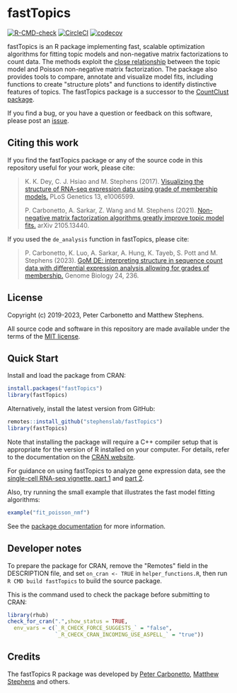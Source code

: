 # fastTopics

[![R-CMD-check](https://github.com/stephenslab/fastTopics/workflows/R-CMD-check/badge.svg)](https://github.com/stephenslab/fastTopics/actions)
[![CircleCI](https://dl.circleci.com/status-badge/img/gh/stephenslab/fastTopics/tree/master.svg?style=svg)](https://dl.circleci.com/status-badge/redirect/gh/stephenslab/fastTopics/tree/master)
[![codecov](https://codecov.io/gh/stephenslab/fastTopics/branch/master/graph/badge.svg)](https://app.codecov.io/gh/stephenslab/fastTopics)

fastTopics is an R package implementing fast, scalable optimization
algorithms for fitting topic models and non-negative matrix 
factorizations to count data. The methods exploit the
[close relationship][vignette-close-relationship] between the topic
model and Poisson non-negative matrix factorization. The package also
provides tools to compare, annotate and visualize model fits,
including functions to create "structure plots" and functions to
identify distinctive features of topics. The fastTopics package is a
successor to the [CountClust package][countclust].

If you find a bug, or you have a question or feedback on this software,
please post an [issue][issues].

## Citing this work

If you find the fastTopics package or any of the source code in this
repository useful for your work, please cite:

> K. K. Dey, C. J. Hsiao and M. Stephens (2017). [Visualizing the
> structure of RNA-seq expression data using grade of membership 
> models.][countclust-paper] PLoS Genetics 13, e1006599.
>
> P. Carbonetto, A. Sarkar, Z. Wang and M. Stephens (2021).
> [Non-negative matrix factorization algorithms greatly improve topic
> model fits.][fasttopics-paper] arXiv 2105.13440.

If you used the `de_analysis` function in fastTopics, please cite:

> P. Carbonetto, K. Luo, A. Sarkar, A. Hung, K. Tayeb, S. Pott and
> M. Stephens (2023). [GoM DE: interpreting structure in sequence
> count data with differential expression analysis allowing for
> grades of membership.][singlecell-topics-paper]
> Genome Biology 24, 236.

## License

Copyright (c) 2019-2023, Peter Carbonetto and Matthew Stephens.

All source code and software in this repository are made available
under the terms of the [MIT license][mit-license].

## Quick Start

Install and load the package from CRAN:

```R
install.packages("fastTopics")
library(fastTopics)
```

Alternatively, install the latest version from GitHub:

```R
remotes::install_github("stephenslab/fastTopics")
library(fastTopics)
```

Note that installing the package will require a C++ compiler setup
that is appropriate for the version of R installed on your
computer. For details, refer to the documentation on the
[CRAN website][cran].

For guidance on using fastTopics to analyze gene expression data, see
the [single-cell RNA-seq vignette, part 1][vignette-scrnaseq-1] and
[part 2][vignette-scrnaseq-2].

Also, try running the small example that illustrates the fast model
fitting algorithms:

```R
example("fit_poisson_nmf")
```

See the [package documentation][pkgdown] for more information.

## Developer notes

To prepare the package for CRAN, remove the "Remotes" field in the
DESCRIPTION file, and set `on_cran <- TRUE` in `helper_functions.R`,
then run `R CMD build fastTopics` to build the source package.

This is the command used to check the package before submitting to
CRAN:

```r
library(rhub)
check_for_cran(".",show_status = TRUE,
  env_vars = c(`_R_CHECK_FORCE_SUGGESTS_` = "false",
               `_R_CHECK_CRAN_INCOMING_USE_ASPELL_` = "true"))
```

## Credits

The fastTopics R package was developed by [Peter Carbonetto][peter],
[Matthew Stephens][matthew] and others.

[fasttopics]:  https://github.com/stephenslab/fastTopics
[mit-license]: https://opensource.org/licenses/mit-license.html
[issues]: https://github.com/stephenslab/fastTopics/issues
[peter]: https://pcarbo.github.io
[kevin]: https://github.com/kevinlkx
[matthew]: http://stephenslab.uchicago.edu
[uchicago]: https://www.uchicago.edu
[cran]: https://cran.r-project.org
[countclust]: https://github.com/kkdey/CountClust
[countclust-paper]: https://doi.org/10.1371/journal.pgen.1006599
[fasttopics-paper]: https://arxiv.org/abs/2105.13440
[singlecell-topics-paper]: https://doi.org/10.1186/s13059-023-03067-9
[pkgdown]: https://stephenslab.github.io/fastTopics/
[vignette-close-relationship]: https://stephenslab.github.io/fastTopics/articles/relationship.html
[vignette-scrnaseq-1]: https://stephenslab.github.io/fastTopics/articles/single_cell_rnaseq_basic.html
[vignette-scrnaseq-2]: https://stephenslab.github.io/fastTopics/articles/single_cell_rnaseq_practical.html
